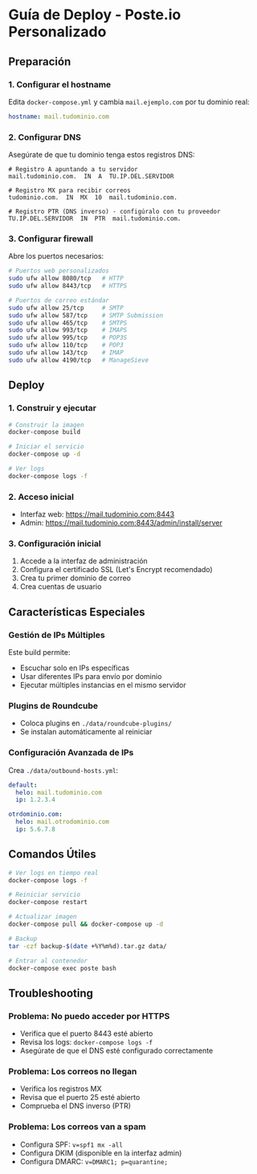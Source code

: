 # Guía de Deploy - Poste.io Personalizado

## Preparación

### 1. Configurar el hostname
Edita `docker-compose.yml` y cambia `mail.ejemplo.com` por tu dominio real:

```yaml
hostname: mail.tudominio.com
```

### 2. Configurar DNS
Asegúrate de que tu dominio tenga estos registros DNS:

```
# Registro A apuntando a tu servidor
mail.tudominio.com.  IN  A  TU.IP.DEL.SERVIDOR

# Registro MX para recibir correos
tudominio.com.  IN  MX  10  mail.tudominio.com.

# Registro PTR (DNS inverso) - configúralo con tu proveedor
TU.IP.DEL.SERVIDOR  IN  PTR  mail.tudominio.com.
```

### 3. Configurar firewall
Abre los puertos necesarios:

```bash
# Puertos web personalizados
sudo ufw allow 8080/tcp   # HTTP
sudo ufw allow 8443/tcp   # HTTPS

# Puertos de correo estándar
sudo ufw allow 25/tcp     # SMTP
sudo ufw allow 587/tcp    # SMTP Submission
sudo ufw allow 465/tcp    # SMTPS
sudo ufw allow 993/tcp    # IMAPS
sudo ufw allow 995/tcp    # POP3S
sudo ufw allow 110/tcp    # POP3
sudo ufw allow 143/tcp    # IMAP
sudo ufw allow 4190/tcp   # ManageSieve
```

## Deploy

### 1. Construir y ejecutar
```bash
# Construir la imagen
docker-compose build

# Iniciar el servicio
docker-compose up -d

# Ver logs
docker-compose logs -f
```

### 2. Acceso inicial
- Interfaz web: https://mail.tudominio.com:8443
- Admin: https://mail.tudominio.com:8443/admin/install/server

### 3. Configuración inicial
1. Accede a la interfaz de administración
2. Configura el certificado SSL (Let's Encrypt recomendado)
3. Crea tu primer dominio de correo
4. Crea cuentas de usuario

## Características Especiales

### Gestión de IPs Múltiples
Este build permite:
- Escuchar solo en IPs específicas
- Usar diferentes IPs para envío por dominio
- Ejecutar múltiples instancias en el mismo servidor

### Plugins de Roundcube
- Coloca plugins en `./data/roundcube-plugins/`
- Se instalan automáticamente al reiniciar

### Configuración Avanzada de IPs
Crea `./data/outbound-hosts.yml`:

```yaml
default:
  helo: mail.tudominio.com
  ip: 1.2.3.4

otrdominio.com:
  helo: mail.otrodominio.com
  ip: 5.6.7.8
```

## Comandos Útiles

```bash
# Ver logs en tiempo real
docker-compose logs -f

# Reiniciar servicio
docker-compose restart

# Actualizar imagen
docker-compose pull && docker-compose up -d

# Backup
tar -czf backup-$(date +%Y%m%d).tar.gz data/

# Entrar al contenedor
docker-compose exec poste bash
```

## Troubleshooting

### Problema: No puedo acceder por HTTPS
- Verifica que el puerto 8443 esté abierto
- Revisa los logs: `docker-compose logs -f`
- Asegúrate de que el DNS esté configurado correctamente

### Problema: Los correos no llegan
- Verifica los registros MX
- Revisa que el puerto 25 esté abierto
- Comprueba el DNS inverso (PTR)

### Problema: Los correos van a spam
- Configura SPF: `v=spf1 mx -all`
- Configura DKIM (disponible en la interfaz admin)
- Configura DMARC: `v=DMARC1; p=quarantine;`